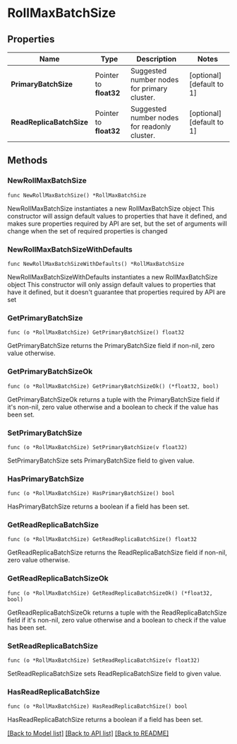 # RollMaxBatchSize

## Properties

Name | Type | Description | Notes
------------ | ------------- | ------------- | -------------
**PrimaryBatchSize** | Pointer to **float32** | Suggested number nodes for primary cluster. | [optional] [default to 1]
**ReadReplicaBatchSize** | Pointer to **float32** | Suggested number nodes for readonly cluster. | [optional] [default to 1]

## Methods

### NewRollMaxBatchSize

`func NewRollMaxBatchSize() *RollMaxBatchSize`

NewRollMaxBatchSize instantiates a new RollMaxBatchSize object
This constructor will assign default values to properties that have it defined,
and makes sure properties required by API are set, but the set of arguments
will change when the set of required properties is changed

### NewRollMaxBatchSizeWithDefaults

`func NewRollMaxBatchSizeWithDefaults() *RollMaxBatchSize`

NewRollMaxBatchSizeWithDefaults instantiates a new RollMaxBatchSize object
This constructor will only assign default values to properties that have it defined,
but it doesn't guarantee that properties required by API are set

### GetPrimaryBatchSize

`func (o *RollMaxBatchSize) GetPrimaryBatchSize() float32`

GetPrimaryBatchSize returns the PrimaryBatchSize field if non-nil, zero value otherwise.

### GetPrimaryBatchSizeOk

`func (o *RollMaxBatchSize) GetPrimaryBatchSizeOk() (*float32, bool)`

GetPrimaryBatchSizeOk returns a tuple with the PrimaryBatchSize field if it's non-nil, zero value otherwise
and a boolean to check if the value has been set.

### SetPrimaryBatchSize

`func (o *RollMaxBatchSize) SetPrimaryBatchSize(v float32)`

SetPrimaryBatchSize sets PrimaryBatchSize field to given value.

### HasPrimaryBatchSize

`func (o *RollMaxBatchSize) HasPrimaryBatchSize() bool`

HasPrimaryBatchSize returns a boolean if a field has been set.

### GetReadReplicaBatchSize

`func (o *RollMaxBatchSize) GetReadReplicaBatchSize() float32`

GetReadReplicaBatchSize returns the ReadReplicaBatchSize field if non-nil, zero value otherwise.

### GetReadReplicaBatchSizeOk

`func (o *RollMaxBatchSize) GetReadReplicaBatchSizeOk() (*float32, bool)`

GetReadReplicaBatchSizeOk returns a tuple with the ReadReplicaBatchSize field if it's non-nil, zero value otherwise
and a boolean to check if the value has been set.

### SetReadReplicaBatchSize

`func (o *RollMaxBatchSize) SetReadReplicaBatchSize(v float32)`

SetReadReplicaBatchSize sets ReadReplicaBatchSize field to given value.

### HasReadReplicaBatchSize

`func (o *RollMaxBatchSize) HasReadReplicaBatchSize() bool`

HasReadReplicaBatchSize returns a boolean if a field has been set.


[[Back to Model list]](../README.md#documentation-for-models) [[Back to API list]](../README.md#documentation-for-api-endpoints) [[Back to README]](../README.md)


